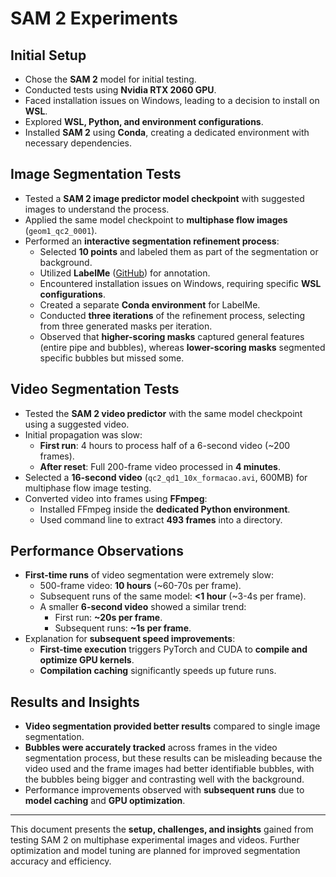 # SAM 2 Experiments

## Initial Setup
- Chose the **SAM 2** model for initial testing.
- Conducted tests using **Nvidia RTX 2060 GPU**.
- Faced installation issues on Windows, leading to a decision to install on **WSL**.
- Explored **WSL, Python, and environment configurations**.
- Installed **SAM 2** using **Conda**, creating a dedicated environment with necessary dependencies.

## Image Segmentation Tests
- Tested a **SAM 2 image predictor model checkpoint** with suggested images to understand the process.
- Applied the same model checkpoint to **multiphase flow images** (`geom1_qc2_0001`).
- Performed an **interactive segmentation refinement process**:
  - Selected **10 points** and labeled them as part of the segmentation or background.
  - Utilized **LabelMe** ([GitHub](https://github.com/wkentaro/labelme)) for annotation.
  - Encountered installation issues on Windows, requiring specific **WSL configurations**.
  - Created a separate **Conda environment** for LabelMe.
  - Conducted **three iterations** of the refinement process, selecting from three generated masks per iteration.
  - Observed that **higher-scoring masks** captured general features (entire pipe and bubbles), whereas **lower-scoring masks** segmented specific bubbles but missed some.

## Video Segmentation Tests
- Tested the **SAM 2 video predictor** with the same model checkpoint using a suggested video.
- Initial propagation was slow:
  - **First run**: 4 hours to process half of a 6-second video (~200 frames).
  - **After reset**: Full 200-frame video processed in **4 minutes**.
- Selected a **16-second video** (`qc2_qd1_10x_formacao.avi`, 600MB) for multiphase flow image testing.
- Converted video into frames using **FFmpeg**:
  - Installed FFmpeg inside the **dedicated Python environment**.
  - Used command line to extract **493 frames** into a directory.

## Performance Observations
- **First-time runs** of video segmentation were extremely slow:
  - 500-frame video: **10 hours** (~60-70s per frame).
  - Subsequent runs of the same model: **<1 hour** (~3-4s per frame).
  - A smaller **6-second video** showed a similar trend:
    - First run: **~20s per frame**.
    - Subsequent runs: **~1s per frame**.
- Explanation for **subsequent speed improvements**:
  - **First-time execution** triggers PyTorch and CUDA to **compile and optimize GPU kernels**.
  - **Compilation caching** significantly speeds up future runs.

## Results and Insights
- **Video segmentation provided better results** compared to single image segmentation.
- **Bubbles were accurately tracked** across frames in the video segmentation process, but these results can be misleading because the video used and the frame images had better identifiable bubbles, with the bubbles being bigger and contrasting well with the background.
- Performance improvements observed with **subsequent runs** due to **model caching** and **GPU optimization**.

---
This document presents the **setup, challenges, and insights** gained from testing SAM 2 on multiphase experimental images and videos. Further optimization and model tuning are planned for improved segmentation accuracy and efficiency.
